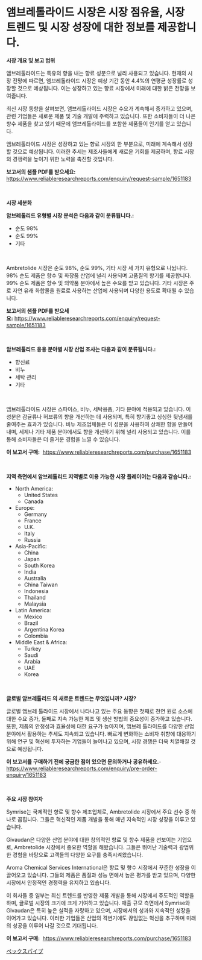 <p><h1>앰브레톨라이드 시장은 시장 점유율, 시장 트렌드 및 시장 성장에 대한 정보를 제공합니다.</h1></p><p><strong>시장 개요 및 보고 범위</strong></p>
<p><p>앰브레톨라이드는 특유의 향을 내는 향료 성분으로 널리 사용되고 있습니다. 현재의 시장 전망에 따르면, 앰브레톨라이드 시장은 예상 기간 동안 4.4%의 연평균 성장률로 성장할 것으로 예상됩니다. 이는 성장하고 있는 향료 시장에서 미래에 대한 밝은 전망을 보여줍니다.</p><p>최신 시장 동향을 살펴보면, 앰브레톨라이드 시장은 수요가 계속해서 증가하고 있으며, 관련 기업들은 새로운 제품 및 기술 개발에 주력하고 있습니다. 또한 소비자들이 더 나은 향수 제품을 찾고 있기 때문에 앰브레톨라이드를 포함한 제품들이 인기를 얻고 있습니다.</p><p>앰브레톨라이드 시장은 성장하고 있는 향료 시장의 한 부분으로, 미래에 계속해서 성장할 것으로 예상됩니다. 이러한 추세는 제조사들에게 새로운 기회를 제공하며, 향료 시장의 경쟁력을 높이기 위한 노력을 촉진할 것입니다.</p></p>
<p><strong>보고서의 샘플 PDF를 받으세요:</strong> <a href="https://www.reliableresearchreports.com/enquiry/request-sample/1651183">https://www.reliableresearchreports.com/enquiry/request-sample/1651183</a></p>
<p>&nbsp;</p>
<p><strong>시장 세분화</strong></p>
<p><strong>암브레톨리드 유형별 시장 분석은 다음과 같이 분류됩니다.:</strong></p>
<p><ul><li>순도 98%</li><li>순도 99%</li><li>기타</li></ul></p>
<p>&nbsp;</p>
<p><p>Ambretolide 시장은 순도 98%, 순도 99%, 기타 시장 세 가지 유형으로 나뉩니다. 98% 순도 제품은 향수 및 화장품 산업에 널리 사용되며 고품질의 향기를 제공합니다. 99% 순도 제품은 향수 및 의약품 분야에서 높은 수요를 받고 있습니다. 기타 시장은 주로 자연 유래 화합물을 원료로 사용하는 산업에 사용되며 다양한 용도로 확대될 수 있습니다.</p></p>
<p><strong>보고서의 샘플 PDF를 받으세요:</strong>&nbsp;<a href="https://www.reliableresearchreports.com/enquiry/request-sample/1651183">https://www.reliableresearchreports.com/enquiry/request-sample/1651183</a></p>
<p>&nbsp;</p>
<p><strong> 암브레톨리드 응용 분야별 시장 산업 조사는 다음과 같이 분류됩니다.:</strong></p>
<p><ul><li>향신료</li><li>비누</li><li>세탁 관리</li><li>기타</li></ul></p>
<p>&nbsp;</p>
<p><p>앰브레톨라이드 시장은 스파이스, 비누, 세탁용품, 기타 분야에 적용되고 있습니다. 이 성분은 감귤류나 허브류의 향을 개선하는 데 사용되며, 특히 향기좋고 싱싱한 뒷냄새를 줄여주는 효과가 있습니다. 비누 제조업체들은 이 성분을 사용하여 상쾌한 향을 만들어내며, 세제나 기타 제품 분야에서도 향을 개선하기 위해 널리 사용되고 있습니다. 이를 통해 소비자들은 더 즐거운 경험을 느낄 수 있습니다.</p></p>
<p><strong>이 보고서 구매:</strong>&nbsp; <a href="https://www.reliableresearchreports.com/purchase/1651183">https://www.reliableresearchreports.com/purchase/1651183</a></p>
<p>&nbsp;</p>
<p><strong>지역 측면에서 암브레톨리드 지역별로 이용 가능한 시장 플레이어는 다음과 같습니다.:</strong></p>
<p><ul>
    <li>
        North America:
        <ul>
            <li>United States</li>
            <li>Canada</li>
        </ul>
    </li>
    <li>
        Europe:
        <ul>
            <li>Germany</li>
            <li>France</li>
            <li>U.K.</li>
            <li>Italy</li>
            <li>Russia</li>
        </ul>
    </li>
    <li>
        Asia-Pacific:
        <ul>
            <li>China</li>
            <li>Japan</li>
            <li>South Korea</li>
            <li>India</li>
            <li>Australia</li>
            <li>China Taiwan</li>
            <li>Indonesia</li>
            <li>Thailand</li>
            <li>Malaysia</li>
        </ul>
    </li>
    <li>
        Latin America:
        <ul>
            <li>Mexico</li>
            <li>Brazil</li>
            <li>Argentina Korea</li>
            <li>Colombia</li>
        </ul>
    </li>
    <li>
        Middle East & Africa:
        <ul>
            <li>Turkey</li>
            <li>Saudi</li>
            <li>Arabia</li>
            <li>UAE</li>
            <li>Korea</li>
        </ul>
    </li>
    </ul></p>
<p>&nbsp;</p>
<p><strong>글로벌 암브레톨리드 의 새로운 트렌드는 무엇입니까? 시장?</strong></p>
<p><p>글로벌 앰브레 톨라이드 시장에서 나타나고 있는 주요 동향은 첫째로 천연 원료 소스에 대한 수요 증가, 둘째로 지속 가능한 제조 및 생산 방법의 중요성이 증가하고 있습니다. 또한, 제품의 안정성과 효율성에 대한 요구가 높아지며, 앰브레 톨라이드를 다양한 산업 분야에서 활용하는 추세도 지속되고 있습니다. 빠르게 변화하는 소비자 취향에 대응하기 위해 연구 및 혁신에 투자하는 기업들이 늘어나고 있으며, 시장 경쟁은 더욱 치열해질 것으로 예상됩니다.</p></p>
<p><strong>이 보고서를 구매하기 전에 궁금한 점이 있으면 문의하거나 공유하세요.</strong>- <a href="https://www.reliableresearchreports.com/enquiry/pre-order-enquiry/1651183">https://www.reliableresearchreports.com/enquiry/pre-order-enquiry/1651183</a></p>
<p>&nbsp;</p>
<p><strong>주요 시장 참여자</strong></p>
<p><p>Symrise는 국제적인 향료 및 향수 제조업체로, Ambretolide 시장에서 주요 선수 중 하나로 꼽힙니다. 그들은 혁신적인 제품 개발을 통해 매년 지속적인 시장 성장을 이루고 있습니다.</p><p>Givaudan은 다양한 산업 분야에 대한 창의적인 향료 및 향수 제품을 선보이는 기업으로, Ambretolide 시장에서 중요한 역할을 해왔습니다. 그들은 뛰어난 기술력과 광범위한 경험을 바탕으로 고객들의 다양한 요구를 충족시켜왔습니다.</p><p>Aroma Chemical Services International은 향료 및 향수 시장에서 꾸준한 성장을 이끌어오고 있습니다. 그들의 제품은 품질과 성능 면에서 높은 평가를 받고 있으며, 다양한 시장에서 안정적인 경쟁력을 유지하고 있습니다.</p><p>이 회사들 중 일부는 최신 트렌드를 반영한 제품 개발을 통해 시장에서 주도적인 역할을 하며, 글로벌 시장의 크기에 크게 기여하고 있습니다. 매출 규모 측면에서 Symrise와 Givaudan은 특히 높은 실적을 자랑하고 있으며, 시장에서의 성과와 지속적인 성장을 이어가고 있습니다. 이러한 기업들은 산업의 격변기에도 끊임없는 혁신을 추구하며 미래의 성공을 이루어 나갈 것으로 기대됩니다.</p></p>
<p><strong>이 보고서 구매:</strong>&nbsp;&nbsp;<a href="https://www.reliableresearchreports.com/purchase/1651183">https://www.reliableresearchreports.com/purchase/1651183</a></p>
<p><p><a href="https://github.com/oqoeusbvpadwjs08/Market-Research-Report-List-1/blob/main/504665611345.md">ペックスパイプ</a></p></p>
